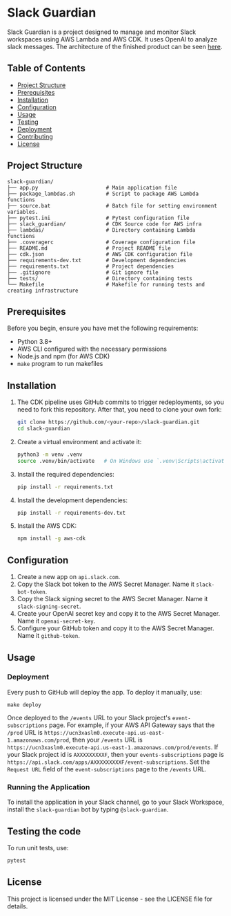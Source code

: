 # Slack Guardian

Slack Guardian is a project designed to manage and monitor Slack workspaces using AWS Lambda and AWS CDK. It uses OpenAI to analyze slack messages.
The architecture of the finished product can be seen [here](https://mermaid.live/edit#pako:eNqFVE1v4jAU_CuWD3sCRMJncliJAqVIhQYSVGlDDyZ5QNTERnbSLUX972s7ZhfSbnuJ4peZeZN5tk84YjFgF-84OexRMFpThESxKZd-SqJnVUFoEOoFemT8WRxIBE-oXlcAsUdDlmWExkJWfqJ5eFVEq-X9k5FQjPEL0LxE3hhJXUIDb_qEFBBovKZXNgaPPprSLSci50WUFxxKwbkSvAsCD3kPfqA1h3YohdCE5PCbHFH9rw2P5HvjY2gr3pS-sGconTxUPN_JRwoc3ZNsExNDe1Cs1SGW0kIi6TbZafIsHER5wui5NjpSkrHRjaHdfGLSqpgsE7i0aFUtjkID4iwCIVjF3EjhFwUUEj6T38kONG0c-gu__GCQY4UMeLLbAS-lb0OfbCE_ogEl6fGt-t-3etCg5nupPAmHe5JPvEBProROFHQJckJUlGoiEegH8gvZTeQQIxOVbnspnzMunS9BFKnZHXdhJcjbD8an5-Q_ndfUmOEJvFQmdgHwik2aiH0lNi_05z4K2CGJjJr3n4BX1r-E1SQzkqTfUewrij4E31Fa15SZbwgr6yqVMgC0ldtD0Rah9iPz34iIJxvgZ5r9FW1pDuZHWusrmh9KX1WSPs24hjPg0kosb5qTKq9xvocM1tiVrzFsiZz7Gq_pu4SSImf-kUbYlccdarjQZ26UEHkbZOfigVDsnvArdh270WnZTbvf7PZsp-10a_iI3brVbjecTq_Vs62O3e222v33Gn5jTCpYjabltJxev9PuN9uOY_fOTcZxIncidrckFbIJ6OWsvCH1Rakb_9Iqysf7Hyo6m3Y).

## Table of Contents

- [Project Structure](#project-structure)
- [Prerequisites](#prerequisites)
- [Installation](#installation)
- [Configuration](#configuration)
- [Usage](#usage)
- [Testing](#testing)
- [Deployment](#deployment)
- [Contributing](#contributing)
- [License](#license)

## Project Structure

```
slack-guardian/
├── app.py                      # Main application file
├── package_lambdas.sh          # Script to package AWS Lambda functions
├── source.bat                  # Batch file for setting environment variables.
├── pytest.ini                  # Pytest configuration file
├── slack_guardian/             # CDK Source code for AWS infra
├── lambdas/                    # Directory containing Lambda functions
├── .coveragerc                 # Coverage configuration file
├── README.md                   # Project README file
├── cdk.json                    # AWS CDK configuration file
├── requirements-dev.txt        # Development dependencies
├── requirements.txt            # Project dependencies
├── .gitignore                  # Git ignore file
├── tests/                      # Directory containing tests
└── Makefile                    # Makefile for running tests and creating infrastructure
```

## Prerequisites

Before you begin, ensure you have met the following requirements:
- Python 3.8+
- AWS CLI configured with the necessary permissions
- Node.js and npm (for AWS CDK)
- `make` program to run makefiles

## Installation

1. The CDK pipeline uses GitHub commits to trigger redeployments, so you need to fork this repository. After that, you need to clone your own fork:
   ```sh
   git clone https://github.com/<your-repo>/slack-guardian.git
   cd slack-guardian
   ```

2. Create a virtual environment and activate it:
   ```sh
   python3 -m venv .venv
   source .venv/bin/activate   # On Windows use `.venv\Scripts\activate`
   ```

3. Install the required dependencies:
   ```sh
   pip install -r requirements.txt
   ```

4. Install the development dependencies:
   ```sh
   pip install -r requirements-dev.txt
   ```

5. Install the AWS CDK:
   ```sh
   npm install -g aws-cdk
   ```

## Configuration

1. Create a new app on `api.slack.com`.
2. Copy the Slack bot token to the AWS Secret Manager. Name it `slack-bot-token`.
3. Copy the Slack signing secret to the AWS Secret Manager. Name it `slack-signing-secret`.
4. Create your OpenAI secret key and copy it to the AWS Secret Manager. Name it `openai-secret-key`.
5. Configure your GitHub token and copy it to the AWS Secret Manager. Name it `github-token`.

## Usage

### Deployment

Every push to GitHub will deploy the app. To deploy it manually, use:
```
make deploy
```
Once deployed to the `/events` URL to your Slack project's `event-subscriptions` page.
For example, if your AWS API Gateway says that the `/prod` URL is `https://ucn3xaslm0.execute-api.us-east-1.amazonaws.com/prod`, then your `/events` URL is `https://ucn3xaslm0.execute-api.us-east-1.amazonaws.com/prod/events`.
If your Slack project id is `AXXXXXXXXXF`, then your `events-subscriptions` page is `https://api.slack.com/apps/AXXXXXXXXXF/event-subscriptions`. Set the `Request URL` field of the `event-subscriptions` page to the `/events` URL. 

### Running the Application

To install the application in your Slack channel,
go to your Slack Workspace, install the `slack-guardian` bot by typing `@slack-guardian`.

## Testing the code

To run unit tests, use:
```sh
pytest
```

## License

This project is licensed under the MIT License - see the LICENSE file for details.
